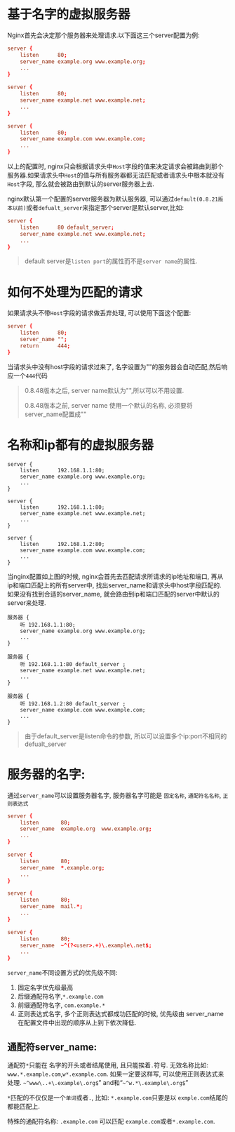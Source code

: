 # 基于名字的虚拟服务器

Nginx首先会决定那个服务器来处理请求.以下面这三个server配置为例:

```conf
server {
    listen      80;
    server_name example.org www.example.org;
    ...
}

server {
    listen      80;
    server_name example.net www.example.net;
    ...
}

server {
    listen      80;
    server_name example.com www.example.com;
    ...
}
```

以上的配置时, nginx只会根据请求头中`Host`字段的值来决定请求会被路由到那个服务器.如果请求头中`Host`的值与所有服务器都无法匹配或者请求头中根本就没有`Host`字段, 那么就会被路由到默认的server服务器上去.

nginx默认第一个配置的server服务器为默认服务器, 可以通过`default(0.8.21版本以前)`或者`defualt_server`来指定那个server是默认server,比如:

```conf
server {
    listen      80 default_server;
    server_name example.net www.example.net;
    ...
}
```

> default server是`listen port`的属性而不是`server name`的属性.

# 如何不处理为匹配的请求

如果请求头不带`Host`字段的请求做丢弃处理, 可以使用下面这个配置:

```conf
server {
    listen      80;
    server_name "";
    return      444;
}
```

当请求头中没有host字段的请求过来了, 名字设置为""的服务器会自动匹配,然后响应一个`444`代码

> 0.8.48版本之后, server name默认为"",所以可以不用设置.
>
> 0.8.48版本之前, server name 使用一个默认的名称, 必须要将server_name配置成""

# 名称和ip都有的虚拟服务器

```cong
server {
    listen      192.168.1.1:80;
    server_name example.org www.example.org;
    ...
}

server {
    listen      192.168.1.1:80;
    server_name example.net www.example.net;
    ...
}

server {
    listen      192.168.1.2:80;
    server_name example.com www.example.com;
    ...
}
```

当nginx配置如上图的时候, nginx会首先去匹配请求所请求的ip地址和端口, 再从ip和端口匹配上的所有server中, 找出server_name和请求头中host字段匹配的. 如果没有找到合适的server_name, 就会路由到ip和端口匹配的server中默认的server来处理.

```
服务器 {
    听 192.168.1.1:80; 
    server_name example.org www.example.org; 
    ... 
}

服务器 {
    听 192.168.1.1:80 default_server ; 
    server_name example.net www.example.net; 
    ... 
}

服务器 {
    听 192.168.1.2:80 default_server ; 
    server_name example.com www.example.com; 
    ... 
}
```

> 由于default_server是listen命令的参数, 所以可以设置多个ip:port不相同的defualt_server



# 服务器的名字:

通过`server_name`可以设置服务器名字, 服务器名字可能是 `固定名称`, `通配符名名称`, `正则表达式`

```conf
server {
    listen       80;
    server_name  example.org  www.example.org;
    ...
}

server {
    listen       80;
    server_name  *.example.org;
    ...
}

server {
    listen       80;
    server_name  mail.*;
    ...
}

server {
    listen       80;
    server_name  ~^(?<user>.+)\.example\.net$;
    ...
}
```

`server_name`不同设置方式的优先级不同:

1. 固定名字优先级最高
2. 后缀通配符名字,`*.example.com`
3. 前缀通配符名字, `com.example.*`
4. 正则表达式名字, 多个正则表达式都成功匹配的时候, 优先级由 server_name 在配置文件中出现的顺序从上到下依次降低.

## 通配符server_name:

通配符`*`只能在 名字的开头或者结尾使用, 且只能挨着`.`符号. 无效名称比如: `www.*.example.com`,`w*.example.com`. 如果一定要这样写, 可以使用正则表达式来处理. `~^www\..+\.example\.org$`” and和“`~^w.*\.example\.org$`”

`*`匹配的不仅仅是一个`单词`或者`.`, 比如: `*.example.com`只要是以 `exmple.com`结尾的都能匹配上.

特殊的通配符名称: `.example.com` 可以匹配 `example.com`或者`*.example.com`.
